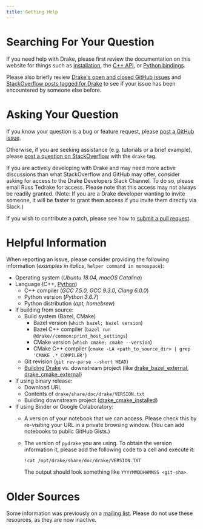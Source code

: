 ```yaml
---
title: Getting Help
---
```


# Searching For Your Question

If you need help with Drake, please first review the documentation on this
website for things such as [installation](/installation.html),
the [C++ API](https://drake.mit.edu/doxygen_cxx/index.html), or
[Python bindings](/python_bindings.html).

Please also briefly review
[Drake's open and closed GitHub issues](https://github.com/RobotLocomotion/drake/issues?q=is%3Aissue)
and [StackOverflow posts tagged for Drake](https://stackoverflow.com/questions/tagged/drake)
to see if your issue has been encountered by someone else before.

# Asking Your Question

If you know your question is a bug or feature request, please
[post a GitHub issue](https://github.com/RobotLocomotion/drake/issues/new).

Otherwise, if you are seeking assistance (e.g. tutorials or a brief example),
please [post a question on StackOverflow](https://stackoverflow.com/questions/ask?tags=drake)
with the ``drake`` tag.

If you are actively developing with Drake and may need more active discussions
than what StackOverflow and GitHub may offer, consider asking for access to the
Drake Developers Slack Channel. To do so, please email Russ Tedrake for access.
Please note that this access may not always be readily granted. (Note: If you
are a Drake developer wanting to invite someone, it will be faster to grant
them access if you invite them directly via Slack.)

If you wish to contribute a patch, please see how to [submit a pull request](/developers.html).

# Helpful Information

When reporting an issue, please consider providing the following information
(*examples in italics*, ``helper command in monospace``):

* Operating system (*Ubuntu 18.04, macOS Catalina*)
* Language (C++, [Python](/python_bindings.html))
    * C++ compiler (*GCC 7.5.0, GCC 9.3.0, Clang 6.0.0*)
    * Python version (*Python 3.6.7*)
    * Python distribution (*apt, homebrew*)
* If building from source:
    * Build system (Bazel, CMake)
        * Bazel version (``which bazel; bazel version``)
        * Bazel C++ compiler (``bazel run @drake//common:print_host_settings``)
        * CMake version (``which cmake; cmake --version``)
        * CMake C++ compiler (``cmake -LA <path_to_source_dir> | grep 'CMAKE_.*_COMPILER'``)
    * Git revision (``git rev-parse --short HEAD``)
    * [Building Drake](/from_source.html) vs. downstream project (like [drake_bazel_external](https://github.com/RobotLocomotion/drake-external-examples/tree/master/drake_bazel_external), [drake_cmake_external](https://github.com/RobotLocomotion/drake-external-examples/tree/master/drake_cmake_external))
* If using binary release:
    * Download URL
    * Contents of ``drake/share/doc/drake/VERSION.txt``
    * Building downstream project ([drake_cmake_installed](https://github.com/RobotLocomotion/drake-external-examples/tree/master/drake_cmake_installed))
* If using Binder or Google Colaboratory:
    * A version of your notebook that we can access. Please check this by
      re-visiting your URL in a private browsing window. (You can add
      notebooks to public GitHub Gists.)
    * The version of ``pydrake`` you are using. To obtain the version
      information it, please add the following code to a cell and execute it:

          !cat /opt/drake/share/doc/drake/VERSION.TXT

      The output should look something like ``YYYYMMDDHHMMSS <git-sha>``.

# Older Sources

Some information was previously on a
[mailing list](http://mailman.mit.edu/mailman/listinfo/drake-users).
Please do not use these resources, as they are now inactive.

